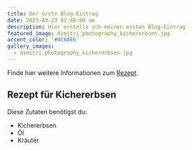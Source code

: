 ```yaml
---
title: Der erste Blog-Eintrag
date: 2023-03-23 01:48:00 am
description: Hier erstelle ich meinen ersten Blog-Eintrag
featured_image: dimitri_photography_kichererbsen.jpg
accent_color: '#4C60E6'
gallery_images:
  - dimitri_photography_kichererbsen.jpg
---
```


Finde hier weitere Informationen zum <a href="https://www.google.de/">Rezept</a>.

## Rezept für Kichererbsen
Diese Zutaten benötigst du:
* Kichererbsen
* Öl
* Kräuter